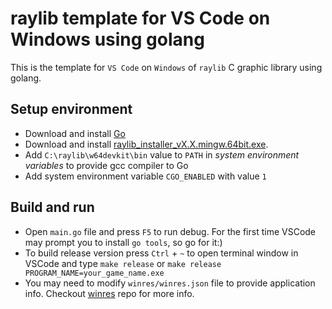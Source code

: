 # raylib template for VS Code on Windows using golang
This is the template for `VS Code` on `Windows` of `raylib` C graphic library using golang.  

## Setup environment
* Download and install [Go](https://go.dev/doc/install)
* Download and install [raylib_installer_vX.X.mingw.64bit.exe](https://github.com/raysan5/raylib/releases).  
* Add `C:\raylib\w64devkit\bin` value to `PATH` in *system environment variables* to provide gcc compiler to Go  
* Add system environment variable `CGO_ENABLED` with value `1`

## Build and run
* Open `main.go` file and press `F5` to run debug. For the first time VSCode may prompt you to install `go tools`, so go for it:)
* To build release version press `Ctrl` + `~` to open terminal window in VSCode and type `make release` or `make release PROGRAM_NAME=your_game_name.exe`
* You may need to modify `winres/winres.json` file to provide application info. Checkout [winres](https://github.com/tc-hib/go-winres) repo for more info.
